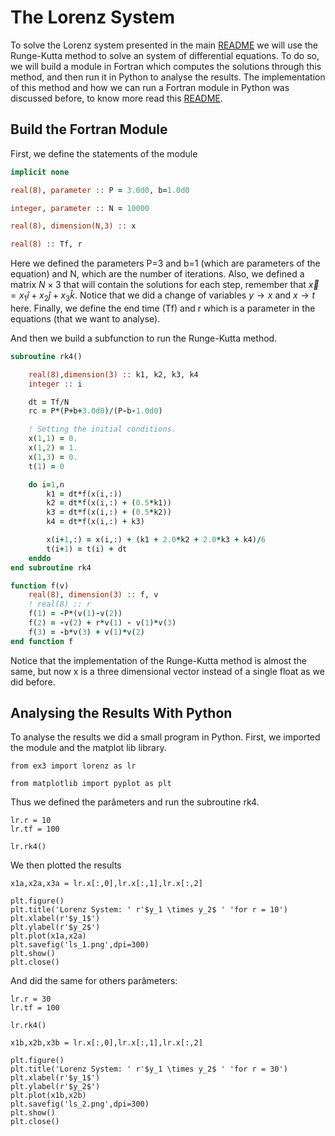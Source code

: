 # The Lorenz System

To solve the Lorenz system presented in the main [README](../../main/README.md) we will use the Runge-Kutta method to solve an system of differential equations. To do so, we will build a module in Fortran which computes the solutions through this method, and then run it in Python to analyse the results. The implementation of this method and how we can run a Fortran module in Python was discussed before, to know more read this [README](../../main/conv/README.md).

## Build the Fortran Module

First, we define the statements of the module

```fortran
implicit none

real(8), parameter :: P = 3.0d0, b=1.0d0

integer, parameter :: N = 10000

real(8), dimension(N,3) :: x

real(8) :: Tf, r
```

Here we defined the parameters P=3 and b=1 (which are parameters of the equation) and N, which are the number of iterations. Also, we defined a matrix $N \times 3$ that will contain the solutions for each step, remember that $\vec{x} = x_1 \hat{i} + x_2 \hat{j} + x_3 \hat{k}$. Notice that we did a change of variables $y \rightarrow x$ and $x \rightarrow t$ here. Finally, we define the end time (Tf) and r which is a parameter in the equations (that we want to analyse).


And then we build a subfunction to run the Runge-Kutta method.

```fortran
subroutine rk4()

    real(8),dimension(3) :: k1, k2, k3, k4
    integer :: i

    dt = Tf/N
    rc = P*(P+b+3.0d0)/(P-b-1.0d0)

    ! Setting the initial conditions.
    x(1,1) = 0.
    x(1,2) = 1.
    x(1,3) = 0.
    t(1) = 0

    do i=1,n
        k1 = dt*f(x(i,:))
        k2 = dt*f(x(i,:) + (0.5*k1))
        k3 = dt*f(x(i,:) + (0.5*k2))
        k4 = dt*f(x(i,:) + k3)

        x(i+1,:) = x(i,:) + (k1 + 2.0*k2 + 2.0*k3 + k4)/6
        t(i+1) = t(i) + dt
    enddo    
end subroutine rk4

function f(v)
    real(8), dimension(3) :: f, v
    ! real(8) :: r
    f(1) = -P*(v(1)-v(2))
    f(2) = -v(2) + r*v(1) - v(1)*v(3)
    f(3) = -b*v(3) + v(1)*v(2)
end function f
```

Notice that the implementation of the Runge-Kutta method is almost the same, but now x is a three dimensional vector instead of a single float as we did before.

## Analysing the Results With Python

To analyse the results we did a small program in Python. First, we imported the module and the matplot lib library.

```python3
from ex3 import lorenz as lr

from matplotlib import pyplot as plt
```

Thus we defined the parâmeters and run the subroutine rk4.

```python3
lr.r = 10
lr.tf = 100

lr.rk4()
```

We then plotted the results

```python3
x1a,x2a,x3a = lr.x[:,0],lr.x[:,1],lr.x[:,2]

plt.figure()
plt.title('Lorenz System: ' r'$y_1 \times y_2$ ' 'for r = 10')
plt.xlabel(r'$y_1$')
plt.ylabel(r'$y_2$')
plt.plot(x1a,x2a)
plt.savefig('ls_1.png',dpi=300)
plt.show()
plt.close()
```

And did the same for others parâmeters:

```python3
lr.r = 30
lr.tf = 100

lr.rk4()

x1b,x2b,x3b = lr.x[:,0],lr.x[:,1],lr.x[:,2]

plt.figure()
plt.title('Lorenz System: ' r'$y_1 \times y_2$ ' 'for r = 30')
plt.xlabel(r'$y_1$')
plt.ylabel(r'$y_2$')
plt.plot(x1b,x2b)
plt.savefig('ls_2.png',dpi=300)
plt.show()
plt.close()
```
